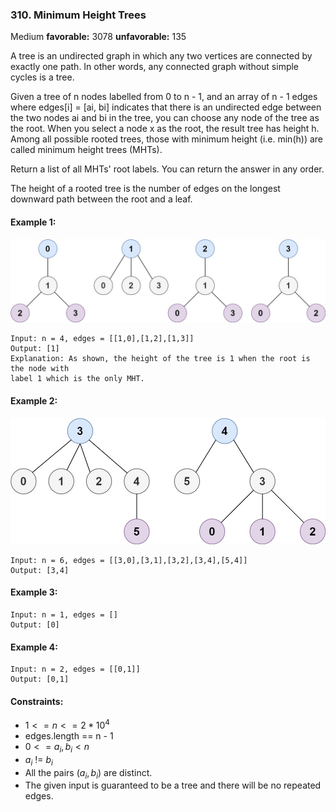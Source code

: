 ### 310. Minimum Height Trees
Medium **favorable:** 3078 **unfavorable:** 135

A tree is an undirected graph in which any two vertices are connected by exactly one path. In other words, any connected graph without simple cycles is a tree.

Given a tree of n nodes labelled from 0 to n - 1, and an array of n - 1 edges where edges[i] = [ai, bi] indicates that there is an undirected edge between the two nodes ai and bi in the tree, you can choose any node of the tree as the root. When you select a node x as the root, the result tree has height h. Among all possible rooted trees, those with minimum height (i.e. min(h))  are called minimum height trees (MHTs).

Return a list of all MHTs' root labels. You can return the answer in any order.

The height of a rooted tree is the number of edges on the longest downward path between the root and a leaf.

#### Example 1:
![](imgs/e1.jpg)
```
Input: n = 4, edges = [[1,0],[1,2],[1,3]]
Output: [1]
Explanation: As shown, the height of the tree is 1 when the root is the node with 
label 1 which is the only MHT.
```

#### Example 2:
![](imgs/e2.jpg)
```
Input: n = 6, edges = [[3,0],[3,1],[3,2],[3,4],[5,4]]
Output: [3,4]
```

#### Example 3:
```
Input: n = 1, edges = []
Output: [0]
```

#### Example 4:
```
Input: n = 2, edges = [[0,1]]
Output: [0,1]
``` 

#### Constraints:
- $1 <= n <= 2 * 10^{4}$
- edges.length == n - 1
- $0 <= a_i, b_i < n$
- $a_i$ != $b_i$
- All the pairs $(a_i, b_i)$ are distinct.
- The given input is guaranteed to be a tree and there will be no repeated edges.
